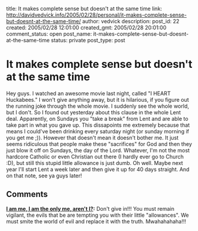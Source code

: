 title: It makes complete sense but doesn't at the same time
link: http://davidvedvick.info/2005/02/28/personal/it-makes-complete-sense-but-doesnt-at-the-same-time/
author: vedvick
description: 
post_id: 22
created: 2005/02/28 12:01:00
created_gmt: 2005/02/28 20:01:00
comment_status: open
post_name: it-makes-complete-sense-but-doesnt-at-the-same-time
status: private
post_type: post

# It makes complete sense but doesn't at the same time

Hey guys. I watched an awesome movie last night, called "I HEART Huckabees." I won't give anything away, but it is hilarious, if you figure out the running joke through the whole movie. I suddenly see the whole world, but I don't. So I found out yesterday about this clause in the whole Lent deal. Apparently, on Sundays you "take a break" from Lent and are able to take part in what you gave up. This dissapoints me extremely because that means I could've been drinking every saturday night (or sunday morning if you get me ;)). However that doesn't mean it doesn't bother me. It just seems ridiculous that people make these "sacrifices" for God and then they just blow it off on Sundays, the day of the Lord. Whatever, I'm not the most hardcore Catholic or even Christian out there (I hardly ever go to Church :D), but still this stupid little allowance is just dumb. Oh well. Maybe next year I'll start Lent a week later and then give it up for 40 days straight. And on that note, see ya guys later!

## Comments

**[I am me, I am the only me, aren't I?](#13 "2005-03-04 11:18:00"):** Don't give in!!! You must remain vigilant, the evils that be are tempting you with their little "allowances". We must smite the world of evil and replace it with the truth. Mwahahahaha!!!

